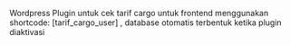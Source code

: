 Wordpress Plugin untuk cek tarif cargo
untuk frontend menggunakan shortcode: [tarif_cargo_user] ,
database otomatis terbentuk ketika plugin diaktivasi
